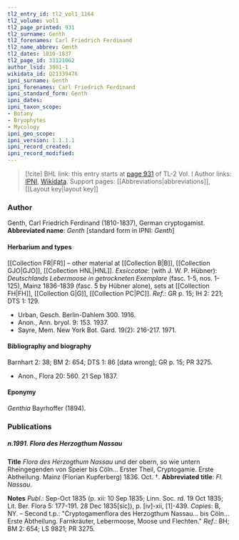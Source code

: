 ```yaml
---
tl2_entry_id: tl2_vol1_1164
tl2_volume: vol1
tl2_page_printed: 931
tl2_surname: Genth
tl2_forenames: Carl Friedrich Ferdinand
tl2_name_abbrev: Genth
tl2_dates: 1810-1837
tl2_page_id: 33121062
author_lsid: 3081-1
wikidata_id: Q21339476
ipni_surname: Genth
ipni_forenames: Carl Friedrich Ferdinand
ipni_standard_form: Genth
ipni_dates: 
ipni_taxon_scope: 
- Botany
- Bryophytes
- Mycology
ipni_geo_scope: 
ipni_version: 1.1.1.1
ipni_record_created: 
ipni_record_modified:
---
```


> [!cite] BHL link: this entry starts at [page 931](https://www.biodiversitylibrary.org/page/33121062) of TL-2 Vol. I
> Author links: [IPNI](https://www.ipni.org/a/3081-1), [Wikidata](https://www.wikidata.org/wiki/Q21339476). Support pages: [[Abbreviations|abbreviations]], [[Layout key|layout key]]

### Author

Genth, Carl Friedrich Ferdinand (1810-1837), German cryptogamist. 
**Abbreviated name**: *Genth* \[standard form in IPNI: *Genth*\]

#### Herbarium and types

[[Collection FR|FR]] – other material at [[Collection B|B]], [[Collection GJO|GJO]], [[Collection HNL|HNL]].
*Exsiccatae*: (with J. W. P. Hübner): *Deutschlands Lebermoose in getrockneten Exemplare* (fasc. 1-5, nos. 1-125), Mainz 1836-1839 (fasc. 5 by Hübner alone), sets at [[Collection FH|FH]], [[Collection G|G]], [[Collection PC|PC]].
*Ref*.: GR p. 15; IH 2: 221; DTS 1: 129.
- Urban, Gesch. Berlin-Dahlem 300. 1916.
- Anon., Ann. bryol. 9: 153. 1937.
- Sayre, Mem. New York Bot. Gard. 19(2): 216-217. 1971.

#### Bibliography and biography

Barnhart 2: 38; BM 2: 654; DTS 1: 86 \[data wrong\]; GR p. 15; PR 3275.
- Anon., Flora 20: 560. 21 Sep 1837.

#### Eponymy

*Genthia* Bayrhoffer (1894).

### Publications

##### n.1991. Flora des Herzogthum Nassau

**Title**
*Flora des Herzogthum Nassau* und der obern, so wie untern Rheingegenden von Speier bis Cöln... Erster Theil, Cryptogamie. Erste Abtheilung. Mainz (Florian Kupferberg) 1836. Oct. †.
**Abbreviated title**: *Fl. Nassau*.

**Notes**
*Publ*.: Sep-Oct 1835 (p. xii: 10 Sep 1835; Linn. Soc. rd. 19 Oct 1835; Lit. Ber. Flora 5: 177-191. 28 Dec 1835\[sic\]), p. \[iv\]-xii, \[1\]-439. *Copies*: B, NY. – Second t.p.: "Cryptogamenflora des Herzogthum Nassau... bis Cöln... Erste Abtheilung. Farnkräuter, Lebermoose, Moose und Flechten."
*Ref*.: BH; BM 2: 654; LS 9821; PR 3275.

